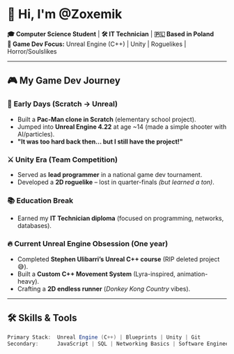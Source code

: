 # 👋 Hi, I'm @Zoxemik

**🎓 Computer Science Student** | **🛠️ IT Technician** | **🇵🇱 Based in Poland**  
**🔮 Game Dev Focus:** Unreal Engine (C++) | Unity | Roguelikes | Horror/Soulslikes  

---

## 🎮 **My Game Dev Journey**

### 🧒 **Early Days (Scratch → Unreal)**
- Built a **Pac-Man clone in Scratch** (elementary school project).  
- Jumped into **Unreal Engine 4.22** at age ~14 (made a simple shooter with AI/particles).  
- **"It was too hard back then… but I still have the project!"**  

### ⚔️ **Unity Era (Team Competition)**
- Served as **lead programmer** in a national game dev tournament.  
- Developed a **2D roguelike** – lost in quarter-finals *(but learned a ton)*.  

### 📚 **Education Break**
- Earned my **IT Technician diploma** (focused on programming, networks, databases).  

### 🔥 **Current Unreal Engine Obsession** (One year)  
- Completed **Stephen Ulibarri’s Unreal C++ course** (RIP deleted project 😅).  
- Built a **Custom C++ Movement System** (Lyra-inspired, animation-heavy).
- Crafting a **2D endless runner** (*Donkey Kong Country* vibes).  

---

## 🛠️ **Skills & Tools**
```csharp
Primary Stack:  Unreal Engine (C++) | Blueprints | Unity | Git 
Secondary:      JavaScript | SQL | Networking Basics | Software Engineering
```
